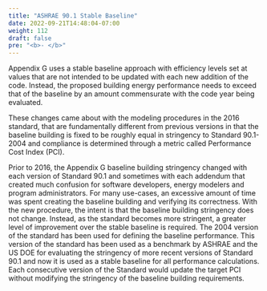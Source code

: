 ```yaml
---
title: "ASHRAE 90.1 Stable Baseline"
date: 2022-09-21T14:48:04-07:00
weight: 112
draft: false
pre: "<b>- </b>"
---
```

Appendix G uses a stable baseline approach with efficiency levels set at values that are not intended to be updated with each new addition of the code. Instead, the proposed building energy performance needs to exceed that of the baseline by an amount commensurate with the code year being evaluated.

These changes came about with the modeling procedures in the 2016 standard, that are fundamentally different from previous versions in that the baseline building is fixed to be roughly equal in stringency to Standard 90.1-2004 and compliance is determined through a metric called Performance Cost Index (PCI).

Prior to 2016, the Appendix G baseline building stringency changed with each version of Standard 90.1 and sometimes with each addendum that created much confusion for software developers, energy modelers and program administrators. For many use-cases, an excessive amount of time was spent creating the baseline building and verifying its correctness. With the new procedure, the intent is that the baseline building stringency does not change. Instead, as the standard becomes more stringent, a greater level of improvement over the stable baseline is required. The 2004 version of the standard has been used for defining the baseline performance. This version of the standard has been used as a benchmark by ASHRAE and the US DOE for evaluating the stringency of more recent versions of Standard 90.1 and now it is used as a stable baseline for all performance calculations. Each consecutive version of the Standard would update the target PCI without modifying the stringency of the baseline building requirements.



